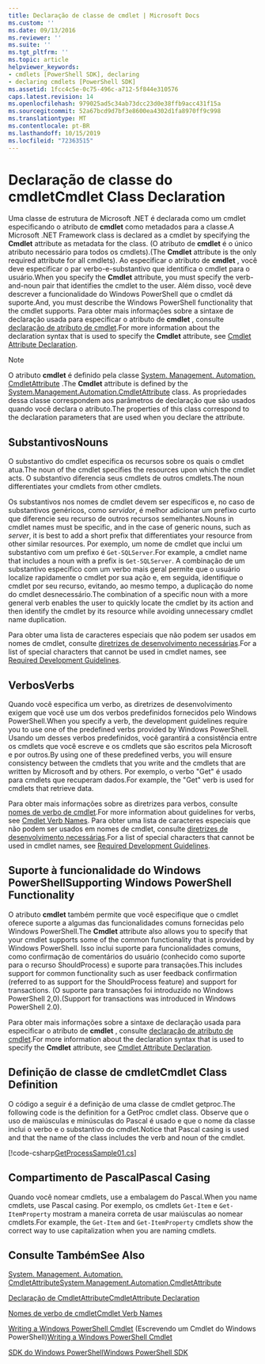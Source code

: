 ```yaml
---
title: Declaração de classe de cmdlet | Microsoft Docs
ms.custom: ''
ms.date: 09/13/2016
ms.reviewer: ''
ms.suite: ''
ms.tgt_pltfrm: ''
ms.topic: article
helpviewer_keywords:
- cmdlets [PowerShell SDK], declaring
- declaring cmdlets [PowerShell SDK]
ms.assetid: 1fcc4c5e-0c75-496c-a712-5f844e310576
caps.latest.revision: 14
ms.openlocfilehash: 979025ad5c34ab73dcc23d0e38ffb9acc431f15a
ms.sourcegitcommit: 52a67bcd9d7bf3e8600ea4302d1fa8970ff9c998
ms.translationtype: MT
ms.contentlocale: pt-BR
ms.lasthandoff: 10/15/2019
ms.locfileid: "72363515"
---
```

# <a name="cmdlet-class-declaration"></a><span data-ttu-id="d4a5e-102">Declaração de classe do cmdlet</span><span class="sxs-lookup"><span data-stu-id="d4a5e-102">Cmdlet Class Declaration</span></span>

<span data-ttu-id="d4a5e-103">Uma classe de estrutura de Microsoft .NET é declarada como um cmdlet especificando o atributo de **cmdlet** como metadados para a classe.</span><span class="sxs-lookup"><span data-stu-id="d4a5e-103">A Microsoft .NET Framework class is declared as a cmdlet by specifying the **Cmdlet** attribute as metadata for the class.</span></span> <span data-ttu-id="d4a5e-104">(O atributo de **cmdlet** é o único atributo necessário para todos os cmdlets).</span><span class="sxs-lookup"><span data-stu-id="d4a5e-104">(The **Cmdlet** attribute is the only required attribute for all cmdlets).</span></span> <span data-ttu-id="d4a5e-105">Ao especificar o atributo de **cmdlet** , você deve especificar o par verbo-e-substantivo que identifica o cmdlet para o usuário.</span><span class="sxs-lookup"><span data-stu-id="d4a5e-105">When you specify the **Cmdlet** attribute, you must specify the verb-and-noun pair that identifies the cmdlet to the user.</span></span> <span data-ttu-id="d4a5e-106">Além disso, você deve descrever a funcionalidade do Windows PowerShell que o cmdlet dá suporte.</span><span class="sxs-lookup"><span data-stu-id="d4a5e-106">And, you must describe the Windows PowerShell functionality that the cmdlet supports.</span></span> <span data-ttu-id="d4a5e-107">Para obter mais informações sobre a sintaxe de declaração usada para especificar o atributo de **cmdlet** , consulte [declaração de atributo de cmdlet](./cmdlet-attribute-declaration.md).</span><span class="sxs-lookup"><span data-stu-id="d4a5e-107">For more information about the declaration syntax that is used to specify the **Cmdlet** attribute, see [Cmdlet Attribute Declaration](./cmdlet-attribute-declaration.md).</span></span>

> [!NOTE]
> <span data-ttu-id="d4a5e-108">O atributo **cmdlet** é definido pela classe [System. Management. Automation. CmdletAttribute](/dotnet/api/System.Management.Automation.CmdletAttribute) .</span><span class="sxs-lookup"><span data-stu-id="d4a5e-108">The **Cmdlet** attribute is defined by the [System.Management.Automation.CmdletAttribute](/dotnet/api/System.Management.Automation.CmdletAttribute) class.</span></span> <span data-ttu-id="d4a5e-109">As propriedades dessa classe correspondem aos parâmetros de declaração que são usados quando você declara o atributo.</span><span class="sxs-lookup"><span data-stu-id="d4a5e-109">The properties of this class correspond to the declaration parameters that are used when you declare the attribute.</span></span>

## <a name="nouns"></a><span data-ttu-id="d4a5e-110">Substantivos</span><span class="sxs-lookup"><span data-stu-id="d4a5e-110">Nouns</span></span>

<span data-ttu-id="d4a5e-111">O substantivo do cmdlet especifica os recursos sobre os quais o cmdlet atua.</span><span class="sxs-lookup"><span data-stu-id="d4a5e-111">The noun of the cmdlet specifies the resources upon which the cmdlet acts.</span></span> <span data-ttu-id="d4a5e-112">O substantivo diferencia seus cmdlets de outros cmdlets.</span><span class="sxs-lookup"><span data-stu-id="d4a5e-112">The noun differentiates your cmdlets from other cmdlets.</span></span>

<span data-ttu-id="d4a5e-113">Os substantivos nos nomes de cmdlet devem ser específicos e, no caso de substantivos genéricos, como *servidor*, é melhor adicionar um prefixo curto que diferencie seu recurso de outros recursos semelhantes.</span><span class="sxs-lookup"><span data-stu-id="d4a5e-113">Nouns in cmdlet names must be specific, and in the case of generic nouns, such as *server*, it is best to add a short prefix that differentiates your resource from other similar resources.</span></span> <span data-ttu-id="d4a5e-114">Por exemplo, um nome de cmdlet que inclui um substantivo com um prefixo é `Get-SQLServer`.</span><span class="sxs-lookup"><span data-stu-id="d4a5e-114">For example, a cmdlet name that includes a noun with a prefix is `Get-SQLServer`.</span></span> <span data-ttu-id="d4a5e-115">A combinação de um substantivo específico com um verbo mais geral permite que o usuário localize rapidamente o cmdlet por sua ação e, em seguida, identifique o cmdlet por seu recurso, evitando, ao mesmo tempo, a duplicação do nome do cmdlet desnecessário.</span><span class="sxs-lookup"><span data-stu-id="d4a5e-115">The combination of a specific noun with a more general verb enables the user to quickly locate the cmdlet by its action and then identify the cmdlet by its resource while avoiding unnecessary cmdlet name duplication.</span></span>

<span data-ttu-id="d4a5e-116">Para obter uma lista de caracteres especiais que não podem ser usados em nomes de cmdlet, consulte [diretrizes de desenvolvimento necessárias](./required-development-guidelines.md).</span><span class="sxs-lookup"><span data-stu-id="d4a5e-116">For a list of special characters that cannot be used in cmdlet names, see [Required Development Guidelines](./required-development-guidelines.md).</span></span>

## <a name="verbs"></a><span data-ttu-id="d4a5e-117">Verbos</span><span class="sxs-lookup"><span data-stu-id="d4a5e-117">Verbs</span></span>

<span data-ttu-id="d4a5e-118">Quando você especifica um verbo, as diretrizes de desenvolvimento exigem que você use um dos verbos predefinidos fornecidos pelo Windows PowerShell.</span><span class="sxs-lookup"><span data-stu-id="d4a5e-118">When you specify a verb, the development guidelines require you to use one of the predefined verbs provided by Windows PowerShell.</span></span> <span data-ttu-id="d4a5e-119">Usando um desses verbos predefinidos, você garantirá a consistência entre os cmdlets que você escreve e os cmdlets que são escritos pela Microsoft e por outros.</span><span class="sxs-lookup"><span data-stu-id="d4a5e-119">By using one of these predefined verbs, you will ensure consistency between the cmdlets that you write and the cmdlets that are written by Microsoft and by others.</span></span> <span data-ttu-id="d4a5e-120">Por exemplo, o verbo "Get" é usado para cmdlets que recuperam dados.</span><span class="sxs-lookup"><span data-stu-id="d4a5e-120">For example, the "Get" verb is used for cmdlets that retrieve data.</span></span>

<span data-ttu-id="d4a5e-121">Para obter mais informações sobre as diretrizes para verbos, consulte [nomes de verbo de cmdlet](./approved-verbs-for-windows-powershell-commands.md).</span><span class="sxs-lookup"><span data-stu-id="d4a5e-121">For more information about guidelines for verbs, see [Cmdlet Verb Names](./approved-verbs-for-windows-powershell-commands.md).</span></span> <span data-ttu-id="d4a5e-122">Para obter uma lista de caracteres especiais que não podem ser usados em nomes de cmdlet, consulte [diretrizes de desenvolvimento necessárias](./required-development-guidelines.md).</span><span class="sxs-lookup"><span data-stu-id="d4a5e-122">For a list of special characters that cannot be used in cmdlet names, see [Required Development Guidelines](./required-development-guidelines.md).</span></span>

## <a name="supporting-windows-powershell-functionality"></a><span data-ttu-id="d4a5e-123">Suporte à funcionalidade do Windows PowerShell</span><span class="sxs-lookup"><span data-stu-id="d4a5e-123">Supporting Windows PowerShell Functionality</span></span>

<span data-ttu-id="d4a5e-124">O atributo **cmdlet** também permite que você especifique que o cmdlet oferece suporte a algumas das funcionalidades comuns fornecidas pelo Windows PowerShell.</span><span class="sxs-lookup"><span data-stu-id="d4a5e-124">The **Cmdlet** attribute also allows you to specify that your cmdlet supports some of the common functionality that is provided by Windows PowerShell.</span></span> <span data-ttu-id="d4a5e-125">Isso inclui suporte para funcionalidades comuns, como confirmação de comentários do usuário (conhecido como suporte para o recurso ShouldProcess) e suporte para transações.</span><span class="sxs-lookup"><span data-stu-id="d4a5e-125">This includes support for common functionality such as user feedback confirmation (referred to as support for the ShouldProcess feature) and support for transactions.</span></span> <span data-ttu-id="d4a5e-126">(O suporte para transações foi introduzido no Windows PowerShell 2,0).</span><span class="sxs-lookup"><span data-stu-id="d4a5e-126">(Support for transactions was introduced in Windows PowerShell 2.0).</span></span>

<span data-ttu-id="d4a5e-127">Para obter mais informações sobre a sintaxe de declaração usada para especificar o atributo de **cmdlet** , consulte [declaração de atributo de cmdlet](./cmdlet-attribute-declaration.md).</span><span class="sxs-lookup"><span data-stu-id="d4a5e-127">For more information about the declaration syntax that is used to specify the **Cmdlet** attribute, see [Cmdlet Attribute Declaration](./cmdlet-attribute-declaration.md).</span></span>

## <a name="cmdlet-class-definition"></a><span data-ttu-id="d4a5e-128">Definição de classe de cmdlet</span><span class="sxs-lookup"><span data-stu-id="d4a5e-128">Cmdlet Class Definition</span></span>

<span data-ttu-id="d4a5e-129">O código a seguir é a definição de uma classe de cmdlet getproc.</span><span class="sxs-lookup"><span data-stu-id="d4a5e-129">The following code is the definition for a GetProc cmdlet class.</span></span> <span data-ttu-id="d4a5e-130">Observe que o uso de maiúsculas e minúsculas do Pascal é usado e que o nome da classe inclui o verbo e o substantivo do cmdlet.</span><span class="sxs-lookup"><span data-stu-id="d4a5e-130">Notice that Pascal casing is used and that the name of the class includes the verb and noun of the cmdlet.</span></span>

[!code-csharp[GetProcessSample01.cs](../../../../powershell-sdk-samples/SDK-2.0/csharp/GetProcessSample01/GetProcessSample01.cs#L33-L34 "GetProcessSample01.cs")]

## <a name="pascal-casing"></a><span data-ttu-id="d4a5e-131">Compartimento de Pascal</span><span class="sxs-lookup"><span data-stu-id="d4a5e-131">Pascal Casing</span></span>

<span data-ttu-id="d4a5e-132">Quando você nomear cmdlets, use a embalagem do Pascal.</span><span class="sxs-lookup"><span data-stu-id="d4a5e-132">When you name cmdlets, use Pascal casing.</span></span> <span data-ttu-id="d4a5e-133">Por exemplo, os cmdlets `Get-Item` e `Get-ItemProperty` mostram a maneira correta de usar maiúsculas ao nomear cmdlets.</span><span class="sxs-lookup"><span data-stu-id="d4a5e-133">For example, the `Get-Item` and `Get-ItemProperty` cmdlets show the correct way to use capitalization when you are naming cmdlets.</span></span>

## <a name="see-also"></a><span data-ttu-id="d4a5e-134">Consulte Também</span><span class="sxs-lookup"><span data-stu-id="d4a5e-134">See Also</span></span>

[<span data-ttu-id="d4a5e-135">System. Management. Automation. CmdletAttribute</span><span class="sxs-lookup"><span data-stu-id="d4a5e-135">System.Management.Automation.CmdletAttribute</span></span>](/dotnet/api/System.Management.Automation.CmdletAttribute)

[<span data-ttu-id="d4a5e-136">Declaração de CmdletAttribute</span><span class="sxs-lookup"><span data-stu-id="d4a5e-136">CmdletAttribute Declaration</span></span>](./cmdlet-attribute-declaration.md)

[<span data-ttu-id="d4a5e-137">Nomes de verbo de cmdlet</span><span class="sxs-lookup"><span data-stu-id="d4a5e-137">Cmdlet Verb Names</span></span>](./approved-verbs-for-windows-powershell-commands.md)

<span data-ttu-id="d4a5e-138">[Writing a Windows PowerShell Cmdlet](./writing-a-windows-powershell-cmdlet.md) (Escrevendo um Cmdlet do Windows PowerShell)</span><span class="sxs-lookup"><span data-stu-id="d4a5e-138">[Writing a Windows PowerShell Cmdlet](./writing-a-windows-powershell-cmdlet.md)</span></span>

[<span data-ttu-id="d4a5e-139">SDK do Windows PowerShell</span><span class="sxs-lookup"><span data-stu-id="d4a5e-139">Windows PowerShell SDK</span></span>](../windows-powershell-reference.md)
